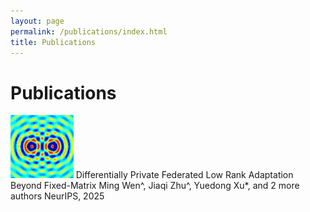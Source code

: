 ```yaml
---
layout: page
permalink: /publications/index.html
title: Publications
---
```


# Publications
<img src="images/publication_preview/wave-mechanics.gif" class="floatpic" style="width: 20%; height: auto;">
Differentially Private Federated Low Rank Adaptation Beyond Fixed-Matrix
Ming Wen^, Jiaqi Zhu^, Yuedong Xu*, and 2 more authors
NeurIPS, 2025
